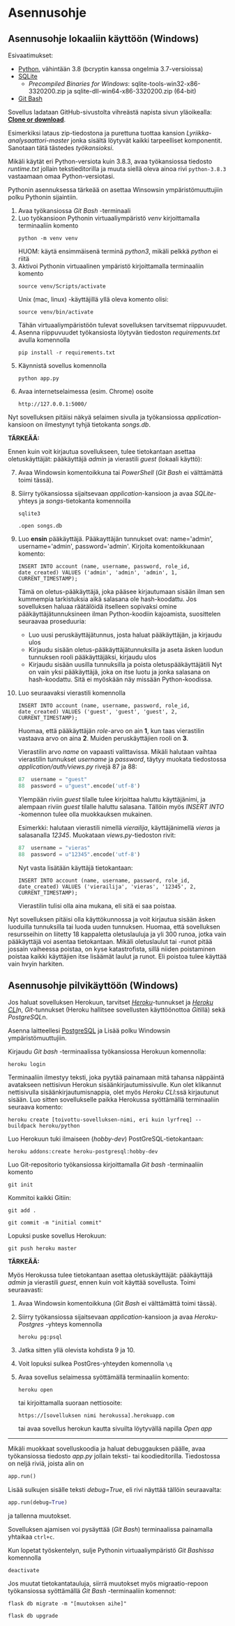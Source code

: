# Asennusohje

## Asennusohje lokaaliin käyttöön (Windows)

Esivaatimukset:

* [Python](https://www.python.org/downloads/), vähintään 3.8 (bcryptin kanssa ongelmia 3.7-versioissa)
* [SQLite](https://www.sqlite.org/download.html)
  - *Precompiled Binaries for Windows*: sqlite-tools-win32-x86-3320200.zip ja sqlite-dll-win64-x86-3320200.zip (64-bit)
* [Git Bash](https://gitforwindows.org/)

Sovellus ladataan GitHub-sivustolta vihreästä napista sivun yläoikealla: [**Clone or download**](https://github.com/gitjms/Lyriikka-analysaattori).

Esimerkiksi lataus zip-tiedostona ja purettuna tuottaa kansion *Lyriikka-analysaattori-master* jonka sisältä löytyvät kaikki tarpeelliset komponentit.
Sanotaan tätä tästedes *työkansioksi*.

Mikäli käytät eri Python-versiota kuin 3.8.3, avaa työkansiossa tiedosto *runtime.txt* jollain tekstieditorilla ja muuta siellä oleva ainoa rivi ```python-3.8.3``` vastaamaan omaa Python-versiotasi.

Pythonin asennuksessa tärkeää on asettaa Winsowsin ympäristömuuttujiin polku Pythonin sijaintiin.

1. Avaa työkansiossa *Git Bash* -terminaali
2. Luo työkansioon Pythonin virtuaaliympäristö *venv* kirjoittamalla terminaaliin komento
   ```
   python -m venv venv
   ```
   HUOM: käytä ensimmäisenä terminä *python3*, mikäli pelkkä *python* ei riitä
3. Aktivoi Pythonin virtuaalinen ympäristö kirjoittamalla terminaaliin komento
   ```
   source venv/Scripts/activate
   ```
   Unix (mac, linux) -käyttäjillä yllä oleva komento olisi:
   ```
   source venv/bin/activate
   ```
   Tähän virtuaaliympäristöön tulevat sovelluksen tarvitsemat riippuvuudet.
4. Asenna riippuvuudet työkansiosta löytyvän tiedoston *requirements.txt* avulla komennolla
   ```
   pip install -r requirements.txt
   ```
5. Käynnistä sovellus komennolla
   ```
   python app.py
   ```
6. Avaa internetselaimessa (esim. Chrome) osoite
   ```
   http://127.0.0.1:5000/
   ```
Nyt sovelluksen pitäisi näkyä selaimen sivulla ja työkansiossa *application*-kansioon on ilmestynyt tyhjä tietokanta *songs.db*.

**TÄRKEÄÄ:**

Ennen kuin voit kirjautua sovellukseen, tulee tietokantaan asettaa oletuskäyttäjät: pääkäyttäjä *admin* ja vierastili *guest* (lokaali käyttö):

7. Avaa Windowsin komentoikkuna tai *PowerShell* (*Git Bash* ei välttämättä toimi tässä).
8. Siirry työkansiossa sijaitsevaan *application*-kansioon ja avaa *SQLite*-yhteys ja *songs*-tietokanta komennoilla
   ```
   sqlite3

   .open songs.db
   ```
9. Luo **ensin** pääkäyttäjä. Pääkayttäjän tunnukset ovat: name='admin', username='admin', password='admin'. Kirjoita komentoikkunaan komento:
   ```
   INSERT INTO account (name, username, password, role_id, date_created) VALUES ('admin', 'admin', 'admin', 1, CURRENT_TIMESTAMP);
   ```
   Tämä on oletus-pääkäyttäjä, joka pääsee kirjautumaan sisään ilman sen kummempia tarkistuksia aikä salasana ole hash-koodattu.
   Jos sovelluksen haluaa räätälöidä itselleen sopivaksi omine pääkäyttäjätunnuksineen ilman Python-koodiin kajoamista, suosittelen seuraavaa proseduuria:
   - Luo uusi peruskäyttäjätunnus, josta haluat pääkäyttäjän, ja kirjaudu ulos
   - Kirjaudu sisään oletus-pääkäyttäjätunnuksilla ja aseta äsken luodun tunnuksen rooli pääkäyttäjäksi, kirjaudu ulos
   - Kirjaudu sisään uusilla tunnuksilla ja poista oletuspääkäyttäjätili
   Nyt on vain yksi pääkäyttäjä, joka on itse luotu ja jonka salasana on hash-koodattu. Sitä ei myöskään näy missään Python-koodissa.
10. Luo seuraavaksi vierastili komennolla
    ```
    INSERT INTO account (name, username, password, role_id, date_created) VALUES ('guest', 'guest', 'guest', 2, CURRENT_TIMESTAMP);
    ```
    Huomaa, että pääkäyttäjän *role*-arvo on ain **1**, kun taas vierastilin vastaava arvo on aina **2**. Muiden peruskäyttäjien rooli on **3**.

    Vierastilin arvo *name* on vapaasti valittavissa. Mikäli halutaan vaihtaa vierastilin tunnukset *username* ja *password*, täytyy muokata tiedostossa *application/auth/views.py* rivejä 87 ja 88:
    ```python
    87	username = "guest"
    88	password = u"guest".encode('utf-8')
    ```
    Ylempään riviin *guest* tilalle tulee kirjoittaa haluttu käyttäjänimi, ja alempaan riviin *guest* tilalle haluttu salasana.
    Tällöin myös *INSERT INTO* -komennon tulee olla muokkauksen mukainen.

    Esimerkki: halutaan vierastili nimellä *vierailija*, käyttäjänimellä *vieras* ja salasanalla *12345*. Muokataan *views.py*-tiedoston rivit:
    ```python
    87	username = "vieras"
    88	password = u"12345".encode('utf-8')
    ```
    Nyt vasta lisätään käyttäjä tietokantaan:
    ```
    INSERT INTO account (name, username, password, role_id, date_created) VALUES ('vierailija', 'vieras', '12345', 2, CURRENT_TIMESTAMP);
    ```
    Vierastilin tulisi olla aina mukana, eli sitä ei saa poistaa.

Nyt sovelluksen pitäisi olla käyttökunnossa ja voit kirjautua sisään äsken luoduilla tunnuksilla tai luoda uuden tunnuksen. Huomaa, että sovelluksen resursseihin on liitetty 18 kappaletta oletuslauluja ja yli 300 runoa, jotka vain pääkäyttäjä voi asentaa tietokantaan.
Mikäli oletuslaulut tai -runot pitää jossain vaiheessa poistaa, on kyse katastrofista, sillä niiden poistaminen poistaa kaikki käyttäjien itse lisäämät laulut ja runot. Eli poistoa tulee käyttää vain hvyin harkiten.

## Asennusohje pilvikäyttöön (Windows)

Jos haluat sovelluksen Herokuun, tarvitset [*Heroku*](https://signup.heroku.com/)-tunnukset ja [*Heroku CLI*](https://devcenter.heroku.com/articles/heroku-cli)n, *Git*-tunnukset (Heroku hallitsee sovellusten käyttöönottoa *Git*illä) sekä *PostgreSQL*n.

Asenna laitteellesi [PostgreSQL](https://www.enterprisedb.com/downloads/postgres-postgresql-downloads) ja Lisää polku Windowsin ympäristömuuttujiin.

Kirjaudu *Git bash* -terminaalissa työkansiossa Herokuun komennolla:
```
heroku login
```
Terminaaliin ilmestyy teksti, joka pyytää painamaan mitä tahansa näppäintä avatakseen nettisivun Herokun sisäänkirjautumissivulle. Kun olet klikannut nettisivulla sisäänkirjautumisnappia, olet myös *Heroku CLI*:ssä kirjautunut sisään.
Luo sitten sovellukselle paikka Herokussa syöttämällä terminaaliin seuraava komento:
```
heroku create [toivottu-sovelluksen-nimi, eri kuin lyrfreq] --buildpack heroku/python
```
Luo Herokuun tuki ilmaiseen (*hobby-dev*) PostGreSQL-tietokantaan:
```
heroku addons:create heroku-postgresql:hobby-dev
```
Luo Git-repositorio työkansiossa kirjoittamalla *Git bash* -terminaaliin komento
```
git init
```
Kommitoi kaikki Gitiin:
```
git add .

git commit -m "initial commit"
```
Lopuksi puske sovellus Herokuun:
```
git push heroku master
```

**TÄRKEÄÄ:**

Myös Herokussa tulee tietokantaan asettaa oletuskäyttäjät: pääkäyttäjä *admin* ja vierastili *guest*, ennen kuin voit käyttää sovellusta. Toimi seuraavasti:

1. Avaa Windowsin komentoikkuna (*Git Bash* ei välttämättä toimi tässä).
2. Siirry työkansiossa sijaitsevaan *application*-kansioon ja avaa *Heroku-Postgres* -yhteys komennolla
   ```
   heroku pg:psql
   ```
3. Jatka sitten yllä olevista kohdista 9 ja 10.

4. Voit lopuksi sulkea PostGres-yhteyden komennolla ```\q```
5. Avaa sovellus selaimessa syöttämällä terminaaliin komento:
   ```
   heroku open
   ```
   tai kirjoittamalla suoraan nettiosoite:
   ```
   https://[sovelluksen nimi herokussa].herokuapp.com
   ```
   tai avaa sovellus herokun kautta sivuilta löytyvällä napilla *Open app*

---

Mikäli muokkaat sovelluskoodia ja haluat debuggauksen päälle, avaa työkansiossa tiedosto *app.py* jollain teksti- tai koodieditorilla. Tiedostossa on neljä riviä, joista alin on
```python
app.run()
```
Lisää sulkujen sisälle teksti *debug=True*, eli rivi näyttää tällöin seuraavalta:
```python
app.run(debug=True)
```
ja tallenna muutokset.

Sovelluksen ajamisen voi pysäyttää (*Git Bash*) terminaalissa painamalla yhtaikaa ```ctrl+c```.

Kun lopetat työskentelyn, sulje Pythonin virtuaaliympäristö *Git Bashissa* komennolla
```
deactivate
```

Jos muutat tietokantatauluja, siirrä muutokset myös migraatio-repoon työkansiossa syöttämällä *Git Bash* -terminaaliin komennot:
```
flask db migrate -m "[muutoksen aihe]"
```
```
flask db upgrade
```
